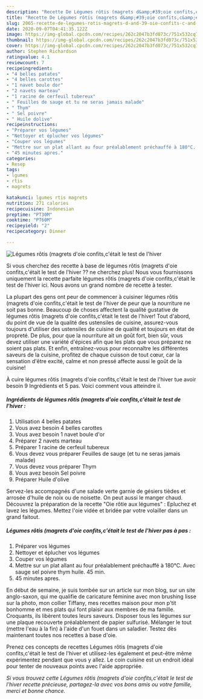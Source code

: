 ```yaml
---
description: "Recette De Légumes rôtis (magrets d&amp;#39;oie confits,c&amp;#39;était le test de l&amp;#39;hiver"
title: "Recette De Légumes rôtis (magrets d&amp;#39;oie confits,c&amp;#39;était le test de l&amp;#39;hiver"
slug: 2065-recette-de-legumes-rotis-magrets-d-and-39-oie-confits-c-and-39-etait-le-test-de-l-and-39-hiver
date: 2020-09-07T04:41:35.122Z
image: https://img-global.cpcdn.com/recipes/262c2047b3fd073c/751x532cq70/legumes-rotis-magrets-doie-confitscetait-le-test-de-lhiver-photo-principale-de-la-recette.jpg
thumbnail: https://img-global.cpcdn.com/recipes/262c2047b3fd073c/751x532cq70/legumes-rotis-magrets-doie-confitscetait-le-test-de-lhiver-photo-principale-de-la-recette.jpg
cover: https://img-global.cpcdn.com/recipes/262c2047b3fd073c/751x532cq70/legumes-rotis-magrets-doie-confitscetait-le-test-de-lhiver-photo-principale-de-la-recette.jpg
author: Stephen Richardson
ratingvalue: 4.1
reviewcount: 7
recipeingredient:
- "4 belles patates"
- "4 belles carottes"
- "1 navet boule dor"
- "2 navets marteau"
- "1 racine de cerfeuil tubereux"
- " Feuilles de sauge et tu ne seras jamais malade"
- " Thym"
- " Sel poivre"
- " Huile dolive"
recipeinstructions:
- "Préparer vos légumes"
- "Nettoyer et éplucher vos légumes"
- "Couper vos légumes"
- "Mettre sur un plat allant au four préalablement préchauffé à 180°C. Avec sauge sel poivre thym huile. 45 min."
- "45 minutes apres."
categories:
- Resep
tags:
- lgumes
- rtis
- magrets

katakunci: lgumes rtis magrets 
nutrition: 271 calories
recipecuisine: Indonesian
preptime: "PT30M"
cooktime: "PT60M"
recipeyield: "2"
recipecategory: Dinner

---
```



![Légumes rôtis (magrets d&#39;oie confits,c&#39;était le test de l&#39;hiver](https://img-global.cpcdn.com/recipes/262c2047b3fd073c/751x532cq70/legumes-rotis-magrets-doie-confitscetait-le-test-de-lhiver-photo-principale-de-la-recette.jpg)

Si vous cherchez des recette à base de légumes rôtis (magrets d&#39;oie confits,c&#39;était le test de l&#39;hiver ?? ne cherchez plus! Nous vous fournissons uniquement la recette parfaite légumes rôtis (magrets d&#39;oie confits,c&#39;était le test de l&#39;hiver ici. Nous avons un grand nombre de recette à tester.

La plupart des gens ont peur de commencer à cuisiner légumes rôtis (magrets d&#39;oie confits,c&#39;était le test de l&#39;hiver de peur que la nourriture ne soit pas bonne. Beaucoup de choses affectent la qualité gustative de légumes rôtis (magrets d&#39;oie confits,c&#39;était le test de l&#39;hiver! Tout d'abord, du point de vue de la qualité des ustensiles de cuisine, assurez-vous toujours d'utiliser des ustensiles de cuisine de qualité et toujours en état de propreté. De plus, pour que la nourriture ait un goût fort, bien sûr, vous devez utiliser une variété d'épices afin que les plats que vous préparez ne soient pas plats. Et enfin, entraînez-vous pour reconnaître les différentes saveurs de la cuisine, profitez de chaque cuisson de tout cœur, car la sensation d'être excité, calme et non pressé affecte aussi le goût de la cuisine!

<!--inarticleads1-->

À cuire légumes rôtis (magrets d&#39;oie confits,c&#39;était le test de l&#39;hiver tue avoir besoin 9 Ingrédients et 5 pas. Voici comment vous atteindre il.

##### Ingrédients de légumes rôtis (magrets d&#39;oie confits,c&#39;était le test de l&#39;hiver :

1. Utilisation 4 belles patates
1. Vous avez besoin 4 belles carottes
1. Vous avez besoin 1 navet boule d&#39;or
1. Préparer 2 navets marteau
1. Préparer 1 racine de cerfeuil tubereux
1. Vous devez vous préparer  Feuilles de sauge (et tu ne seras jamais malade)
1. Vous devez vous préparer  Thym
1. Vous avez besoin  Sel poivre
1. Préparer  Huile d&#39;olive


Servez-les accompagnés d&#39;une salade verte garnie de gésiers tièdes et arrosée d&#39;huile de noix ou de noisette. On peut aussi le manger chaud. Découvrez la préparation de la recette &#34;Oie rôtie aux légumes&#34; : Epluchez et lavez les légumes. Mettez l&#39;oie vidée et bridée par votre volailler dans un grand faitout. 

<!--inarticleads2-->

##### Légumes rôtis (magrets d&#39;oie confits,c&#39;était le test de l&#39;hiver pas à pas :

1. Préparer vos légumes
1. Nettoyer et éplucher vos légumes
1. Couper vos légumes
1. Mettre sur un plat allant au four préalablement préchauffé à 180°C. Avec sauge sel poivre thym huile. 45 min.
1. 45 minutes apres.


En début de semaine, je suis tombée sur un article sur mon blog, sur un site anglo-saxon, qui me qualifie de caricature féminine avec mon brushing lisse sur la photo, mon collier Tiffany, mes recettes maison pour mon p&#39;tit bonhomme et mes plats qui font plaisir aux membres de ma famille. Croquants, ils libèrent toutes leurs saveurs. Disposer tous les légumes sur une plaque recouverte préalablement de papier sulfurisé. Mélanger le tout (mettre l&#39;eau à la fin) à l&#39;aide d&#39;un fouet dans un saladier. Testez dès maintenant toutes nos recettes à base d&#39;oie. 

<!--inarticleads1-->

<p>
Prenez ces concepts de recettes Légumes rôtis (magrets d&#39;oie confits,c&#39;était le test de l&#39;hiver et utilisez-les également et peut-être même expérimentez pendant que vous y allez. Le coin cuisine est un endroit idéal pour tenter de nouveaux points avec l'aide appropriée.
</p>

<p>
<i>Si vous trouvez cette Légumes rôtis (magrets d&#39;oie confits,c&#39;était le test de l&#39;hiver recette précieuse, partagez-la avec vos bons amis ou votre famille, merci et bonne chance.</i>
</p>
